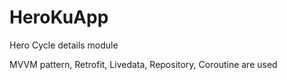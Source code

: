 # HeroKuApp
Hero Cycle details module

MVVM pattern, Retrofit, Livedata, Repository, Coroutine are used
